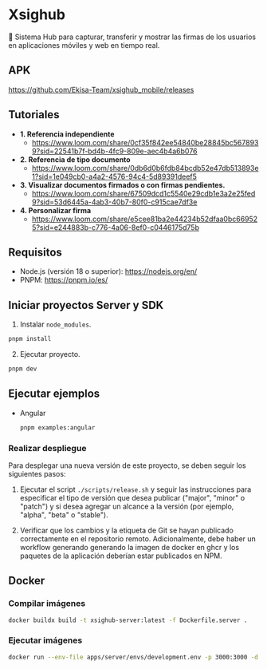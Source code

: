 # Xsighub

📝 Sistema Hub para capturar, transferir y mostrar las firmas de los usuarios en aplicaciones móviles y web en tiempo real.

## APK

https://github.com/Ekisa-Team/xsighub_mobile/releases

## Tutoriales

- **1. Referencia independiente**
  - https://www.loom.com/share/0cf35f842ee54840be28845bc5678939?sid=22541b7f-bd4b-4fc9-809e-aec4b4a6b076
- **2. Referencia de tipo documento**
  - https://www.loom.com/share/0db6d0b6fdb84bcdb52e47db513893e1?sid=1e049cb0-a4a2-4576-94c4-5d89391deef5
- **3. Visualizar documentos firmados o con firmas pendientes.**
  - https://www.loom.com/share/67509dcd1c5540e29cdb1e3a2e25fed9?sid=53d6445a-4ab3-40b7-80f0-c915cae7df3e
- **4. Personalizar firma**
  - https://www.loom.com/share/e5cee81ba2e44234b52dfaa0bc669525?sid=e244883b-c776-4a06-8ef0-c0446175d75b

## Requisitos

- Node.js (versión 18 o superior): <https://nodejs.org/en/>
- PNPM: <https://pnpm.io/es/>

## Iniciar proyectos Server y SDK

1. Instalar `node_modules`.

  ```sh
  pnpm install
  ```

2. Ejecutar proyecto.

  ```sh
  pnpm dev
  ```

## Ejecutar ejemplos

- Angular

  ```sh
  pnpm examples:angular
  ```

### Realizar despliegue

Para desplegar una nueva versión de este proyecto, se deben seguir los siguientes pasos:

1. Ejecutar el script `./scripts/release.sh` y seguir las instrucciones para especificar el tipo de versión que desea publicar ("major", "minor" o "patch") y si desea agregar un alcance a la versión (por ejemplo, "alpha", "beta" o "stable").

2. Verificar que los cambios y la etiqueta de Git se hayan publicado correctamente en el repositorio remoto. Adicionalmente, debe haber un workflow generando generando la imagen de docker en ghcr y los paquetes de la aplicación deberían estar publicados en NPM.

## Docker

### Compilar imágenes

```sh
docker buildx build -t xsighub-server:latest -f Dockerfile.server .
```

### Ejecutar imágenes

```sh
docker run --env-file apps/server/envs/development.env -p 3000:3000 -d xsighub-server
```
